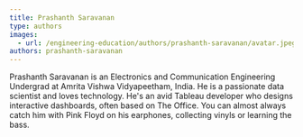 ```yaml
---
title: Prashanth Saravanan
type: authors
images:
  - url: /engineering-education/authors/prashanth-saravanan/avatar.jpeg
authors: prashanth-saravanan
---
```

Prashanth Saravanan is an Electronics and Communication Engineering Undergrad at Amrita Vishwa Vidyapeetham, India. He is a passionate data scientist and loves technology. He's an avid Tableau developer who designs interactive dashboards, often based on The Office. You can almost always catch him with Pink Floyd on his earphones, collecting vinyls or learning the bass.
